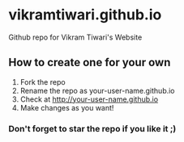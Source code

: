 vikramtiwari.github.io
======================

Github repo for Vikram Tiwari's Website

## How to create one for your own
1. Fork the repo
2. Rename the repo as your-user-name.github.io
3. Check at http://your-user-name.github.io
4. Make changes as you want!

### Don't forget to star the repo if you like it ;)
